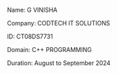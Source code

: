Name: G VINISHA

Company: CODTECH IT SOLUTIONS

ID: CT08DS7731

Domain: C++ PROGRAMMING

Duration: August to September 2024



